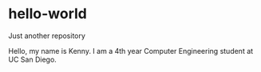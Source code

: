 # hello-world
Just another repository

Hello, my name is Kenny. I am a 4th year Computer Engineering student at UC San Diego.
